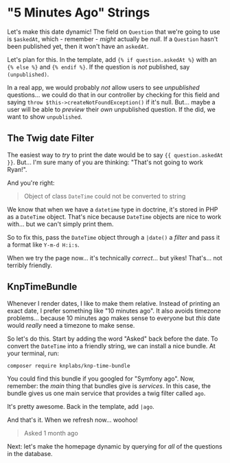# "5 Minutes Ago" Strings

Let's make this date dynamic! The field on `Question` that we're going to use is
`$askedAt`, which - remember - *might* actually be *null*. If a `Question` hasn't
been published yet, then it won't have an `askedAt`.

Let's plan for this. In the template, add `{% if question.askedAt %}` with an
`{% else %}` and `{% endif %}`. If the question is *not* published, say
`(unpublished)`.

In a real app, we would probably *not* allow users to see *unpublished* questions...
we could do that in our controller by checking for this field and saying
`throw $this->createNotFoundException()` if it's null. But... maybe a user will
be able to *preview* their *own* unpublished question. If the did, we want to
show `unpublished`.

## The Twig date Filter

The easiest way to *try* to print the date would be to say `{{ question.askedAt }}`.
But... I'm sure many of you are thinking: "That's not going to work Ryan!".

And you're right:

> Object of class `DateTime` could not be converted to string

We know that when we have a `datetime` type in doctrine, it's stored in PHP
as a `DateTime` object. That's nice because `DateTime` objects are nice to work
with... but we can't simply print them.

So to fix this, pass the `DateTime` object through a `|date()` a *filter* and pass
it a format like `Y-m-d H:i:s`.

When we try the page now... it's technically *correct*... but yikes! That's...
not terribly friendly.

## KnpTimeBundle

Whenever I render dates, I like to make them relative. Instead of printing an
exact date, I prefer something like "10 minutes ago". It also avoids timezone
problems... because 10 minutes ago makes sense to everyone but *this* date would
*really* need a timezone to make sense.

So let's do this. Start by adding the word "Asked" back before the date. To convert
the `DateTime` into a friendly string, we can install a nice bundle. At your
terminal,
run:

```terminal
composer require knplabs/knp-time-bundle
```

You could find this bundle if you googled for "Symfony ago". Now, remember: the
*main* thing that bundles give is *services*. In this case, the bundle gives us
one main service that provides a twig filter called `ago`.

It's pretty awesome. Back in the template, add `|ago`.

And that's it. When we refresh now... woohoo!

> Asked 1 month ago


Next: let's make the homepage dynamic by querying for *all* of the questions in
the database.

